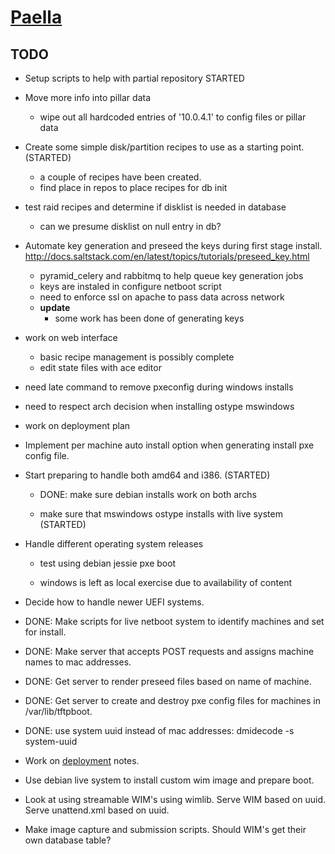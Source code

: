 # [Paella](#)

## TODO

- Setup scripts to help with partial repository STARTED

- Move more info into pillar data

  - wipe out all hardcoded entries of '10.0.4.1' to config files or pillar data

- Create some simple disk/partition recipes to use as a starting 
  point.(STARTED)
  - a couple of recipes have been created.
  - find place in repos to place recipes for db init

- test raid recipes and determine if disklist is needed in database
  - can we presume disklist on null entry in db?

- Automate key generation and preseed the keys during first stage 
  install.
  http://docs.saltstack.com/en/latest/topics/tutorials/preseed_key.html
  - pyramid_celery and rabbitmq to help queue key generation jobs
  - keys are instaled in configure netboot script
  - need to enforce ssl on apache to pass data across network
  - **update**
	- some work has been done of generating keys

- work on web interface
  - basic recipe management is possibly complete
  - edit state files with ace editor

- need late command to remove pxeconfig during windows installs

- need to respect arch decision when installing ostype mswindows

- work on deployment plan

- Implement per machine auto install option when generating install pxe 
  config file.

- Start preparing to handle both amd64 and i386. (STARTED)

	- DONE: make sure debian installs work on both archs
	
	- make sure that mswindows ostype installs with live system (STARTED)
	

- Handle different operating system releases

	- test using debian jessie pxe boot
	
	- windows is left as local exercise due to availability of content
	

- Decide how to handle newer UEFI systems.

- DONE: Make scripts for live netboot system to identify machines and set
  for install.
  
- DONE: Make server that accepts POST requests and assigns machine names 
  to mac addresses.
  
- DONE: Get server to render preseed files based on name of machine.

- DONE: Get server to create and destroy pxe config files for machines in 
  /var/lib/tftpboot.

- DONE: use system uuid instead of mac addresses: dmidecode -s system-uuid

- Work on [deployment](#pages/deployment) notes.

- Use debian live system to install custom wim image and prepare boot.

- Look at using streamable WIM's using wimlib.  Serve WIM based on 
  uuid.  Serve unattend.xml based on uuid.
  
- Make image capture and submission scripts. Should WIM's get their 
  own database table?

